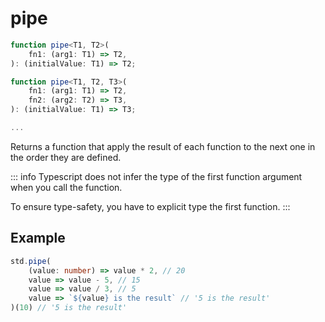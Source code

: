# pipe

```ts
function pipe<T1, T2>(
    fn1: (arg1: T1) => T2,
): (initialValue: T1) => T2;

function pipe<T1, T2, T3>(
    fn1: (arg1: T1) => T2,
    fn2: (arg2: T2) => T3,
): (initialValue: T1) => T3;

...
```

Returns a function that apply the result of each function to the next one in the order they are defined.

::: info
Typescript does not infer the type of the first function argument when you call the function.

To ensure type-safety, you have to explicit type the first function.
:::

## Example

```ts
std.pipe(
    (value: number) => value * 2, // 20
    value => value - 5, // 15
    value => value / 3, // 5
    value => `${value} is the result` // '5 is the result'
)(10) // '5 is the result'
```
